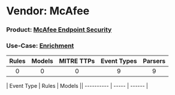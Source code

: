 Vendor: McAfee
==============
### Product: [McAfee Endpoint Security](../ds_mcafee_mcafee_endpoint_security.md)
### Use-Case: [Enrichment](../../../../UseCases/uc_enrichment.md)

| Rules | Models | MITRE TTPs | Event Types | Parsers |
|:-----:|:------:|:----------:|:-----------:|:-------:|
|   0   |   0    |     0      |      9      |    9    |

| Event Type | Rules | Models || ---------- | ----- | ------ |
